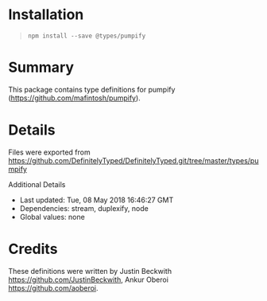 # Installation
> `npm install --save @types/pumpify`

# Summary
This package contains type definitions for pumpify (https://github.com/mafintosh/pumpify).

# Details
Files were exported from https://github.com/DefinitelyTyped/DefinitelyTyped.git/tree/master/types/pumpify

Additional Details
 * Last updated: Tue, 08 May 2018 16:46:27 GMT
 * Dependencies: stream, duplexify, node
 * Global values: none

# Credits
These definitions were written by Justin Beckwith <https://github.com/JustinBeckwith>, Ankur Oberoi <https://github.com/aoberoi>.
